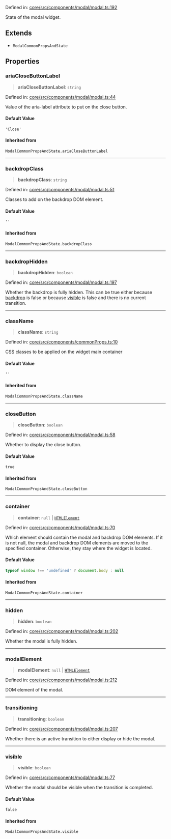 Defined in: [core/src/components/modal/modal.ts:192](https://github.com/AmadeusITGroup/AgnosUI/blob/26752ccf0a012664f09e9578ae523ba3edf1b897/core/src/components/modal/modal.ts#L192)

State of the modal widget.

## Extends

- `ModalCommonPropsAndState`

## Properties

### ariaCloseButtonLabel

> **ariaCloseButtonLabel**: `string`

Defined in: [core/src/components/modal/modal.ts:44](https://github.com/AmadeusITGroup/AgnosUI/blob/26752ccf0a012664f09e9578ae523ba3edf1b897/core/src/components/modal/modal.ts#L44)

Value of the aria-label attribute to put on the close button.

#### Default Value

`'Close'`

#### Inherited from

`ModalCommonPropsAndState.ariaCloseButtonLabel`

***

### backdropClass

> **backdropClass**: `string`

Defined in: [core/src/components/modal/modal.ts:51](https://github.com/AmadeusITGroup/AgnosUI/blob/26752ccf0a012664f09e9578ae523ba3edf1b897/core/src/components/modal/modal.ts#L51)

Classes to add on the backdrop DOM element.

#### Default Value

`''`

#### Inherited from

`ModalCommonPropsAndState.backdropClass`

***

### backdropHidden

> **backdropHidden**: `boolean`

Defined in: [core/src/components/modal/modal.ts:197](https://github.com/AmadeusITGroup/AgnosUI/blob/26752ccf0a012664f09e9578ae523ba3edf1b897/core/src/components/modal/modal.ts#L197)

Whether the backdrop is fully hidden. This can be true either because [backdrop](ModalProps.md#backdrop) is false or
because [visible](ModalProps.md#visible) is false and there is no current transition.

***

### className

> **className**: `string`

Defined in: [core/src/components/commonProps.ts:10](https://github.com/AmadeusITGroup/AgnosUI/blob/26752ccf0a012664f09e9578ae523ba3edf1b897/core/src/components/commonProps.ts#L10)

CSS classes to be applied on the widget main container

#### Default Value

`''`

#### Inherited from

`ModalCommonPropsAndState.className`

***

### closeButton

> **closeButton**: `boolean`

Defined in: [core/src/components/modal/modal.ts:58](https://github.com/AmadeusITGroup/AgnosUI/blob/26752ccf0a012664f09e9578ae523ba3edf1b897/core/src/components/modal/modal.ts#L58)

Whether to display the close button.

#### Default Value

`true`

#### Inherited from

`ModalCommonPropsAndState.closeButton`

***

### container

> **container**: `null` \| [`HTMLElement`](https://developer.mozilla.org/docs/Web/API/HTMLElement)

Defined in: [core/src/components/modal/modal.ts:70](https://github.com/AmadeusITGroup/AgnosUI/blob/26752ccf0a012664f09e9578ae523ba3edf1b897/core/src/components/modal/modal.ts#L70)

Which element should contain the modal and backdrop DOM elements.
If it is not null, the modal and backdrop DOM elements are moved to the specified container.
Otherwise, they stay where the widget is located.

#### Default Value

```ts
typeof window !== 'undefined' ? document.body : null
```

#### Inherited from

`ModalCommonPropsAndState.container`

***

### hidden

> **hidden**: `boolean`

Defined in: [core/src/components/modal/modal.ts:202](https://github.com/AmadeusITGroup/AgnosUI/blob/26752ccf0a012664f09e9578ae523ba3edf1b897/core/src/components/modal/modal.ts#L202)

Whether the modal is fully hidden.

***

### modalElement

> **modalElement**: `null` \| [`HTMLElement`](https://developer.mozilla.org/docs/Web/API/HTMLElement)

Defined in: [core/src/components/modal/modal.ts:212](https://github.com/AmadeusITGroup/AgnosUI/blob/26752ccf0a012664f09e9578ae523ba3edf1b897/core/src/components/modal/modal.ts#L212)

DOM element of the modal.

***

### transitioning

> **transitioning**: `boolean`

Defined in: [core/src/components/modal/modal.ts:207](https://github.com/AmadeusITGroup/AgnosUI/blob/26752ccf0a012664f09e9578ae523ba3edf1b897/core/src/components/modal/modal.ts#L207)

Whether there is an active transition to either display or hide the modal.

***

### visible

> **visible**: `boolean`

Defined in: [core/src/components/modal/modal.ts:77](https://github.com/AmadeusITGroup/AgnosUI/blob/26752ccf0a012664f09e9578ae523ba3edf1b897/core/src/components/modal/modal.ts#L77)

Whether the modal should be visible when the transition is completed.

#### Default Value

`false`

#### Inherited from

`ModalCommonPropsAndState.visible`
